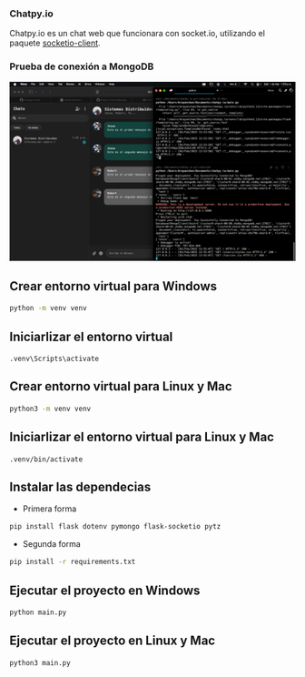 ### Chatpy.io

Chatpy.io es un chat web que funcionara con socket.io, utilizando el paquete [socketio-client](https://github.com/socketio/socket.io).

### Prueba de conexión a MongoDB

<img src="Anexos/conection.jpeg">

## Crear entorno virtual para Windows

```bash
python -m venv venv
````

## Iniciarlizar el entorno virtual

```
.venv\Scripts\activate
```

## Crear entorno virtual para Linux y Mac

```bash
python3 -m venv venv
````

## Iniciarlizar el entorno virtual para Linux y Mac

```
.venv/bin/activate
```

## Instalar las dependecias

- Primera forma

```bash
pip install flask dotenv pymongo flask-socketio pytz
```

- Segunda forma

```bash
pip install -r requirements.txt
```

## Ejecutar el proyecto en Windows

```bash
python main.py
```

## Ejecutar el proyecto en Linux y Mac

```bash
python3 main.py
```